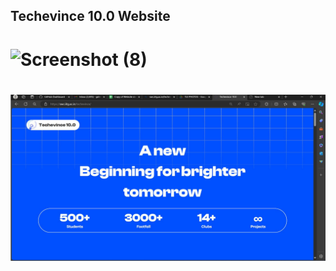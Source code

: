 ##  Techevince 10.0 Website
# ![Screenshot (8)](https://github.com/Deviprasad0815/Airline-Management/assets/131675492/d26c0604-1cf2-4f18-b8f7-8899da728958)
# ![Screenshot (2269)](https://github.com/Deviprasad0815/Techevince-assets/blob/main/Screenshot%20(2269).png)
